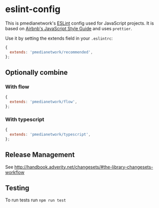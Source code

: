 # eslint-config

This is pmedianetwork's [ESLint](http://eslint.org) config used for JavaScript projects.
It is based on [Airbnb's JavaScript Style Guide](https://github.com/airbnb/javascript) and uses `prettier`.

Use it by setting the extends field in your `.eslintrc`:

```js
{
  extends: 'pmedianetwork/recommended',
};
```

## Optionally combine

### With flow

```js
{
  extends: 'pmedianetwork/flow',
};
```

### With typescript 

```js
{
  extends: 'pmedianetwork/typescript',
};
```


## Release Management

See http://handbook.adverity.net/changesets/#the-library-changesets-workflow

## Testing

To run tests run `npm run test`
